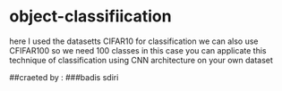 # object-classifiication

here I used the datasetts CIFAR10 for classification 
we can also use CFIFAR100 so we need 100 classes in this case 
you can applicate this technique of classification using CNN architecture on your own dataset 


##craeted by :
###badis sdiri
